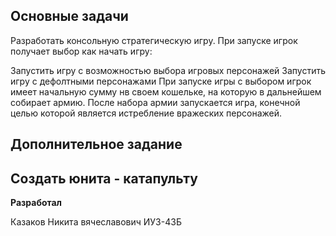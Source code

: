 __Основные задачи__
---
Разработать консольную стратегическую игру.
При запуске игрок получает выбор как начать игру:

Запустить игру с возможностью выбора игровых персонажей
Запустить игру с дефолтными персонажами
При запуске игры с выбором игрок имеет начальную сумму нв своем кошельке, на которую в дальнейшем собирает армию.
После набора армии запускается игра, конечной целью которой является истребление вражеских персонажей.

__Дополнительное задание__
---
Создать юнита - катапульту
---
__Разработал__

Казаков Никита вячеславович ИУ3-43Б
